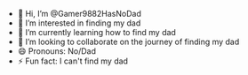 - 👋 Hi, I’m @Gamer9882HasNoDad
- 👀 I’m interested in finding my dad
- 🌱 I’m currently learning how to find my dad
- 💞️ I’m looking to collaborate on the journey of finding my dad
- 😄 Pronouns: No/Dad
- ⚡ Fun fact: I can't find my dad

<!---
Gamer9882HasNoDad/Gamer9882HasNoDad is a ✨ special ✨ repository because its `README.md` (this file) appears on your GitHub profile.
You can click the Preview link to take a look at your changes.
--->
